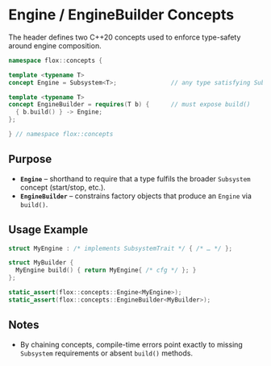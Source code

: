# Engine / EngineBuilder Concepts

The header defines two C++20 concepts used to enforce type-safety around engine composition.

~~~cpp
namespace flox::concepts {

template <typename T>
concept Engine = Subsystem<T>;               // any type satisfying Subsystem

template <typename T>
concept EngineBuilder = requires(T b) {      // must expose build()
  { b.build() } -> Engine;
};

} // namespace flox::concepts
~~~

## Purpose
* **`Engine`** – shorthand to require that a type fulfils the broader `Subsystem` concept (start/stop, etc.).  
* **`EngineBuilder`** – constrains factory objects that produce an `Engine` via `build()`.

## Usage Example
```cpp
struct MyEngine : /* implements SubsystemTrait */ { /* … */ };

struct MyBuilder {
  MyEngine build() { return MyEngine{ /* cfg */ }; }
};

static_assert(flox::concepts::Engine<MyEngine>);
static_assert(flox::concepts::EngineBuilder<MyBuilder>);
```

## Notes
* By chaining concepts, compile-time errors point exactly to missing `Subsystem` requirements or absent `build()` methods.
